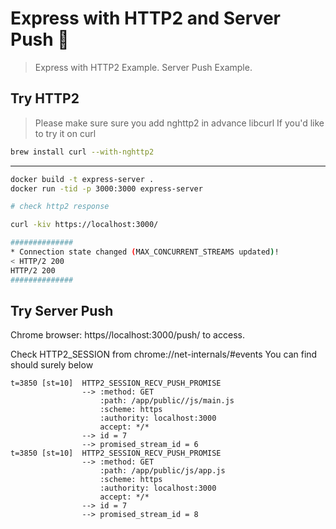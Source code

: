 # Express with HTTP2 and Server Push :rocket:

> Express with HTTP2 Example.
> Server Push Example.

## Try HTTP2

> Please make sure sure you add nghttp2 in advance libcurl If you'd like to try it on curl

```sh
brew install curl --with-nghttp2
```

---

```sh
docker build -t express-server .
docker run -tid -p 3000:3000 express-server

# check http2 response

curl -kiv https://localhost:3000/

##############
* Connection state changed (MAX_CONCURRENT_STREAMS updated)!
< HTTP/2 200
HTTP/2 200
##############

```

## Try Server Push

Chrome browser: https//localhost:3000/push/ to access.

Check HTTP2_SESSION from chrome://net-internals/#events
You can find should surely below

```
t=3850 [st=10]  HTTP2_SESSION_RECV_PUSH_PROMISE
                --> :method: GET
                    :path: /app/public//js/main.js
                    :scheme: https
                    :authority: localhost:3000
                    accept: */*
                --> id = 7
                --> promised_stream_id = 6
t=3850 [st=10]  HTTP2_SESSION_RECV_PUSH_PROMISE
                --> :method: GET
                    :path: /app/public/js/app.js
                    :scheme: https
                    :authority: localhost:3000
                    accept: */*
                --> id = 7
                --> promised_stream_id = 8
```
